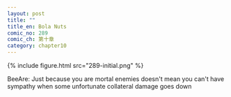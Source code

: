 ```yaml
---
layout: post
title: ""
title_en: Bola Nuts
comic_no: 289
comic_ch: 第十章
category: chapter10
---
```

{% include figure.html src="289-initial.png" %}

BeeAre: Just because you are mortal enemies doesn't mean you can't have sympathy when some unfortunate collateral damage goes down
